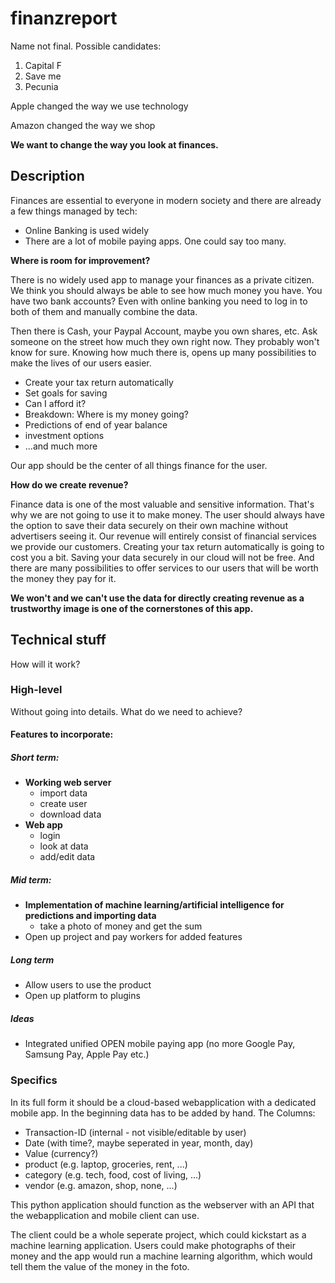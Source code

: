 # finanzreport
Name not final. Possible candidates:
1. Capital F
2. Save me
3. Pecunia

Apple changed the way we use technology

Amazon changed the way we shop

**We want to change the way you look at finances.**
## Description
Finances are essential to everyone in modern society and there are already a few things managed by tech:
* Online Banking is used widely
* There are a lot of mobile paying apps. One could say too many.

**Where is room for improvement?**

There is no widely used app to manage your finances as a private citizen.
We think you should always be able to see how much money you have.
You have two bank accounts?
Even with online banking you need to log in to both of them and manually combine the data.

Then there is Cash, your Paypal Account, maybe you own shares, etc.
Ask someone on the street how much they own right now. They probably won't know for sure.
Knowing how much there is, opens up many possibilities to make the lives of our users easier.
* Create your tax return automatically
* Set goals for saving
* Can I afford it?
* Breakdown: Where is my money going?
* Predictions of end of year balance
* investment options
* ...and much more

Our app should be the center of all things finance for the user.

**How do we create revenue?**

Finance data is one of the most valuable and sensitive information.
That's why we are not going to use it to make money.
The user should always have the option to save their data securely on their own machine without advertisers seeing it.
Our revenue will entirely consist of financial services we provide our customers.
Creating your tax return automatically is going to cost you a bit.
Saving your data securely in our cloud will not be free.
And there are many possibilities to offer services to our users that will be worth the money they pay for it.

**We won't and we can't use the data for directly creating revenue as a trustworthy image is one of the cornerstones of this app.**

## Technical stuff
How will it work?
### High-level
Without going into details. What do we need to achieve?
#### Features to incorporate:
##### Short term:
* __Working web server__
    * import data
    * create user
    * download data
* __Web app__
    * login
    * look at data
    * add/edit data
##### Mid term:
* __Implementation of machine learning/artificial intelligence for predictions and importing data__
    * take a photo of money and get the sum
* Open up project and pay workers for added features
##### Long term
* Allow users to use the product
* Open up platform to plugins


##### Ideas
* Integrated unified OPEN mobile paying app (no more Google Pay, Samsung Pay, Apple Pay etc.)

### Specifics
In its full form it should be a cloud-based webapplication with a dedicated mobile app.
In the beginning data has to be added by hand.
The Columns:
- Transaction-ID (internal - not visible/editable by user)
- Date (with time?, maybe seperated in year, month, day)
- Value (currency?)
- product (e.g. laptop, groceries, rent, ...)
- category (e.g. tech, food, cost of living, ...)
- vendor (e.g. amazon, shop, none, ...)

This python application should function as the webserver with an API that the webapplication and mobile client can use.

The client could be a whole seperate project, which could kickstart as a machine learning application.
Users could make photographs of their money and the app would run a machine learning algorithm, which would tell them the value of the money in the foto.
